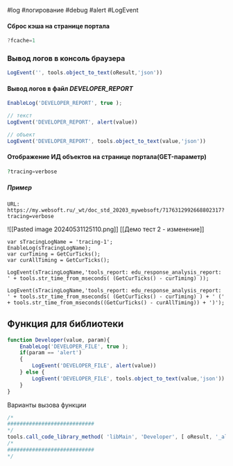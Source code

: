 #log #логирование #debug #alert #LogEvent
#### Сброс кэша на странице портала
```js
?fcache=1
```
### Вывод логов в консоль браузера
```js
LogEvent('', tools.object_to_text(oResult,'json'))
```

#### Вывод логов в файл *DEVELOPER_REPORT*
```js
EnableLog('DEVELOPER_REPORT', true );

// текст
LogEvent('DEVELOPER_REPORT', alert(value))

// объект
LogEvent('DEVELOPER_REPORT', tools.object_to_text(value,'json'))
```

#### Отображение ИД объектов на странице портала(GET-параметр)
```php
?tracing=verbose
```
##### Пример
```
URL: https://my.websoft.ru/_wt/doc_std_20203_mywebsoft/7176312992668802317?tracing=verbose
```

![[Pasted image 20240531125110.png]]
[[Демо тест 2 - изменение]]

```
var sTracingLogName = 'tracing-1'; 
EnableLog(sTracingLogName); 
var curTiming = GetCurTicks(); 
var curAllTiming = GetCurTicks();

LogEvent(sTracingLogName,'tools_report: edu_response_analysis_report: ' + tools.str_time_from_mseconds( (GetCurTicks() - curTiming) ));

LogEvent(sTracingLogName,'tools_report: edu_response_analysis_report: ' + tools.str_time_from_mseconds( (GetCurTicks() - curTiming) ) + ' (' + tools.str_time_from_mseconds((GetCurTicks() - curAllTiming)) + ')');
```

## Функция для библиотеки
```js
function Developer(value, param){
    EnableLog('DEVELOPER_FILE', true );
    if(param == 'alert')
    {
        LogEvent('DEVELOPER_FILE', alert(value))
    } else {
        LogEvent('DEVELOPER_FILE', tools.object_to_text(value,'json'))
    }
}
```

Варианты вызова функции
```js
/*
############################
*/
tools.call_code_library_method( 'libMain', 'Developer', [ oResult, '_alert' ] );
/*
############################
*/
```